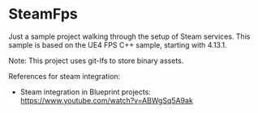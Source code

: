 # SteamFps

Just a sample project walking through the setup of Steam services.  This sample is based on the UE4 FPS C++ sample, starting with 4.13.1.

Note: This project uses git-lfs to store binary assets.

References for steam integration:
* Steam integration in Blueprint projects:  https://www.youtube.com/watch?v=ABWgSq5A9ak
